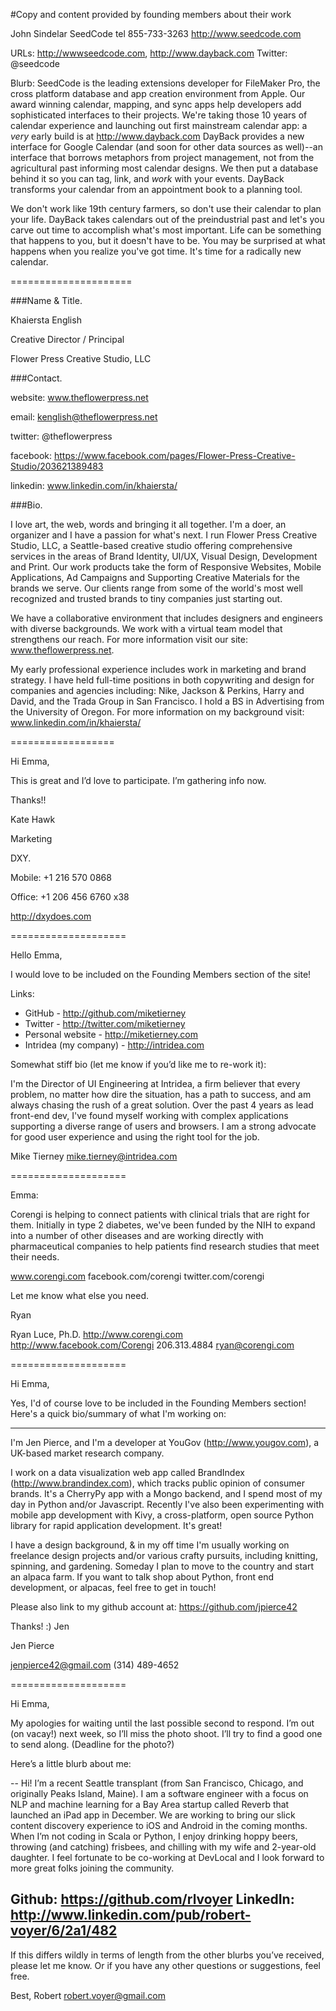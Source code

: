 #Copy and content provided by founding members about their work

John Sindelar
SeedCode
tel 855-733-3263
http://www.seedcode.com

URLs: http://wwwseedcode.com, http://www.dayback.com
Twitter: @seedcode

Blurb: SeedCode is the leading extensions developer for FileMaker Pro, the cross platform database and app creation environment from Apple. Our award winning calendar, mapping, and sync apps help developers add sophisticated interfaces to their projects. We're taking those 10 years of calendar experience and launching out first mainstream calendar app: a *very* early build is at http://www.dayback.com
DayBack provides a new interface for Google Calendar (and soon for other data sources as well)--an interface that borrows metaphors from project management, not from the agricultural past informing most calendar designs. We then put a database behind it so you can tag, link, and *work* with your events. DayBack transforms your calendar from an appointment book to a planning tool.

We don't work like 19th century farmers, so don't use their calendar to plan your life. DayBack takes calendars out of the preindustrial past and let's you carve out time to accomplish what's most important. Life can be something that happens to you, but it doesn't have to be. You may be surprised at what happens when you realize you've got time. It's time for a radically new calendar.

=====================

###Name & Title.

Khaiersta English

Creative Director / Principal 

Flower Press Creative Studio, LLC

###Contact.

website: www.theflowerpress.net 

email: kenglish@theflowerpress.net

twitter: @theflowerpress

facebook: https://www.facebook.com/pages/Flower-Press-Creative-Studio/203621389483

linkedin: www.linkedin.com/in/khaiersta/

###Bio.

I love art, the web, words and bringing it all together. I'm a doer, an organizer and I have a passion for what's next. I run Flower Press Creative Studio, LLC, a Seattle-based creative studio offering comprehensive services in the areas of Brand Identity, UI/UX, Visual Design, Development and Print. Our work products take the form of Responsive Websites, Mobile Applications, Ad Campaigns and Supporting Creative Materials for the brands we serve. Our clients range from some of the world's most well recognized and trusted brands to tiny companies just starting out.

We have a collaborative environment that includes designers and engineers with diverse backgrounds. We work with a virtual team model that strengthens our reach. For more information visit our site: www.theflowerpress.net.

My early professional experience includes work in marketing and brand strategy. I have held full-time positions in both copywriting and design for companies and agencies including: Nike, Jackson & Perkins, Harry and David, and the Trada Group in San Francisco. I hold a BS in Advertising from the University of Oregon. For more information on my background visit: www.linkedin.com/in/khaiersta/

==================

Hi Emma,

This is great and I’d love to participate. I’m gathering info now. 

Thanks!! 


Kate Hawk

Marketing

DXY.

Mobile:  	+1 216 570 0868

Office:	+1 206 456 6760 x38

http://dxydoes.com

====================

Hello Emma,

I would love to be included on the Founding Members section of the site!

Links:

* GitHub - http://github.com/miketierney
* Twitter - http://twitter.com/miketierney
* Personal website - http://miketierney.com
* Intridea (my company) - http://intridea.com

Somewhat stiff bio (let me know if you’d like me to re-work it):

I'm the Director of UI Engineering at Intridea, a firm believer that every problem, no matter how dire the situation, has a path to success, and am always chasing the rush of a great solution. Over the past 4 years as lead front-end dev, I've found myself working with complex applications supporting a diverse range of users and browsers. I am a strong advocate for good user experience and using the right tool for the job.

Mike Tierney mike.tierney@intridea.com

====================

Emma:

Corengi is helping to connect patients with clinical trials that are right for them.  Initially in type 2 diabetes, we've been funded by the NIH to expand into a number of other diseases and are working directly with pharmaceutical companies to help patients find research studies that meet their needs.  

www.corengi.com
facebook.com/corengi
twitter.com/corengi

Let me know what else you need.

Ryan


Ryan Luce, Ph.D.
http://www.corengi.com
http://www.facebook.com/Corengi
206.313.4884
ryan@corengi.com


====================

Hi Emma,

Yes, I'd of course love to be included in the Founding Members section!  Here's a quick bio/summary of what I'm working on:

-----------

I'm Jen Pierce, and I'm a developer at YouGov (http://www.yougov.com), a UK-based market research company.  

I work on a data visualization web app called BrandIndex (http://www.brandindex.com), which tracks public opinion of consumer brands.  It's a CherryPy app with a Mongo backend, and I spend most of my day in Python and/or Javascript.  Recently I've also been experimenting with mobile app development with Kivy, a cross-platform, open source Python library for rapid application development.  It's great!  

I have a design background, & in my off time I'm usually working on freelance design projects and/or various crafty pursuits, including knitting, spinning, and gardening.  Someday I plan to move to the country and start an alpaca farm.  If you want to talk shop about Python, front end development, or alpacas, feel free to get in touch!


Please also link to my github account at:
https://github.com/jpierce42


Thanks!  :)
Jen


Jen Pierce

jenpierce42@gmail.com
(314) 489-4652

====================

Hi Emma,

My apologies for waiting until the last possible second to respond. I’m out (on vacay!) next week, so I’ll miss the photo shoot. I’ll try to find a good one to send along. (Deadline for the photo?)

Here’s a little blurb about me:

--
Hi! I’m a recent Seattle transplant (from San Francisco, Chicago, and originally Peaks Island, Maine). I am a software engineer with a focus on NLP and machine learning for a Bay Area startup called Reverb that launched an iPad app in December. We are working to bring our slick content discovery experience to iOS and Android in the coming months. When I’m not coding in Scala or Python, I enjoy drinking hoppy beers, throwing (and catching) frisbees, and chilling with my wife and 2-year-old daughter. I feel fortunate to be co-working at DevLocal and I look forward to more great folks joining the community.

Github: https://github.com/rlvoyer
LinkedIn: http://www.linkedin.com/pub/robert-voyer/6/2a1/482
--

If this differs wildly in terms of length from the other blurbs you’ve received, please let me know. Or if you have any other questions or suggestions, feel free.

Best,
Robert  robert.voyer@gmail.com
